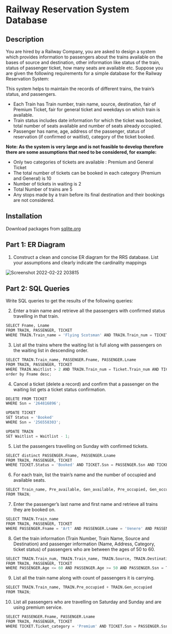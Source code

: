 # Railway Reservation System Database

## Description 

You are hired by a Railway Company, you are asked to design a system which provides
information to passengers about the trains available on the bases of source and destination, other
information like status of the train, status of passenger ticket, how many seats are available etc.
Suppose you are given the following requirements for a simple database for the Railway
Reservation System:

This system helps to maintain the records of different trains, the train’s status, and passengers.
* Each Train has Train number, train name, source, destination, fair of Premium Ticket,
fair for general ticket and weekdays on which train is available.
* Train status includes date information for which the ticket was booked, total number of
seats available and number of seats already occupied.
* Passenger has name, age, address of the passenger, status of reservation (if confirmed or
waitlist), category of the ticket booked.


**Note: As the system is very large and is not feasible to develop therefore there are some
assumptions that need to be considered, for example:**
* Only two categories of tickets are available : Premium and General Ticket
* The total number of tickets can be booked in each category (Premium and General) is 10
* Number of tickets in waiting is 2
* Total Number of trains are 5
* Any stops made by a train before its final destination and their bookings are not considered.

## Installation
Download packages from [sqlite.org](https://www.sqlite.org/download.html)

## Part 1: ER Diagram
  1. Construct a clean and concise ER diagram for the RRS database. List your assumptions and clearly indicate the cardinality mappings

![Screenshot 2022-02-22 203815](https://user-images.githubusercontent.com/46115541/155575750-4dfa7e91-e53e-4d52-a4f7-7842ff99e859.png)

## Part 2: SQL Queries
  Write SQL queries to get the results of the following queries: 

  2. Enter a train name and retrieve all the passengers with confirmed status travelling in that train.
  ```python
  SELECT Fname, Lname
  FROM TRAIN, PASSENGER, TICKET
  WHERE TRAIN.Train_name = 'Flying Scotsman' AND TRAIN.Train_num = TICKET.train_num AND TICKET.SSN = PASSENGER.SSN AND TICKET.Status = 'Booked';
  ```
  3. List all the trains where the waiting list is full along with passengers on the waiting list in descending order.
  ```python
  SELECT TRAIN.Train_name, PASSENGER.Fname, PASSENGER.Lname
  FROM TRAIN, PASSENGER, TICKET
  WHERE TRAIN.Waitlist > 2 AND TRAIN.Train_num = Ticket.Train_num AND TICKET.Status = 'WaitL' AND TICKET.Ssn = PASSENGER.Ssn
  order by Fname desc;
  ```
  4. Cancel a ticket (delete a record) and confirm that a passenger on the waiting list gets a ticket status confirmation.
   ```python
  DELETE FROM TICKET
  WHERE Ssn = '264816896';

  UPDATE TICKET
  SET Status = 'Booked'
  WHERE Ssn = '256558303';

  UPDATE TRAIN 
  SET Waitlist = Waitlist - 1;
  ```
  5. List the passengers travelling on Sunday with confirmed tickets.
  ```python
  SELECT distinct PASSENGER.Fname, PASSENGER.Lname
  FROM TRAIN, PASSENGER, TICKET
  WHERE TICKET.Status = 'Booked' AND TICKET.Ssn = PASSENGER.Ssn AND TICKET.Train_num = TRAIN.Train_num AND TRAIN.Weekday LIKE '%Sunday%';
  ```
  6. For each train, list the train’s name and the number of occupied and available seats.
  ```python
  SELECT Train_name, Pre_available, Gen_available, Pre_occupied, Gen_occupied
  FROM TRAIN;
  ```
  7. Enter the passenger’s last name and first name and retrieve all trains they are booked on.
  ```python
  SELECT TRAIN.Train_name
  FROM TRAIN, PASSENGER, TICKET
  WHERE PASSENGER.Fname = 'Art' AND PASSENGER.Lname = 'Venere' AND PASSENGER.Ssn = TICKET.Ssn AND TICKET.Train_num = TRAIN.Train_num;
  ```
  8. Get the train information (Train Number, Train Name, Source and Destination) and passenger information (Name, Address, Category, ticket status) of passengers who are between the ages of 50 to 60.
  ```python
  SELECT TRAIN.Train_num, TRAIN.Train_name, TRAIN.Source, TRAIN.Destination, PASSENGER.Fname, PASSENGER.Lname, PASSENGER.Street, TICKET.Ticket_category, TICKET.Status
  FROM TRAIN, PASSENGER, TICKET
  WHERE PASSENGER.Age <= 60 AND PASSENGER.Age >= 50 AND PASSENGER.Ssn = TICKET.Ssn AND TICKET.Train_num = TRAIN.Train_num;
  ```
  9. List all the train name along with count of passengers it is carrying.
  ```python
  SELECT TRAIN.Train_name, TRAIN.Pre_occupied + TRAIN.Gen_occupied
  FROM TRAIN;
  ```
  10. List all passengers who are travelling on Saturday and Sunday and are using premium service.
  ```python
  SELECT PASSENGER.Fname, PASSENGER.Lname
  FROM TRAIN, PASSENGER, TICKET
  WHERE TICKET.Ticket_category = 'Premium' AND TICKET.Ssn = PASSENGER.Ssn AND TICKET.Train_num = TRAIN.Train_num AND TRAIN.Weekday LIKE '%Sunday%' AND TRAIN.Weekday LIKE     '%Saturday%';
  ```


